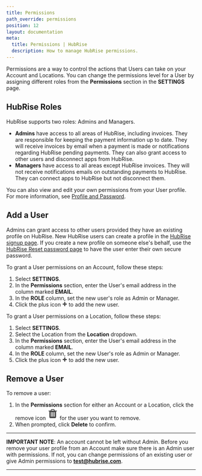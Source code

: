 ```yaml
---
title: Permissions
path_override: permissions
position: 12
layout: documentation
meta:
  title: Permissions | HubRise
  description: How to manage HubRise permissions.
---
```


Permissions are a way to control the actions that Users can take on your Account and Locations. You can change the permissions level for a User by assigning different roles from the **Permissions** section in the **SETTINGS** page.

## HubRise Roles

HubRise supports two roles: Admins and Managers.

- **Admins** have access to all areas of HubRise, including invoices. They are responsible for keeping the payment information up to date. They will receive invoices by email when a payment is made or notifications regarding HubRise pending payments. They can also grant access to other users and disconnect apps from HubRise.
- **Managers** have access to all areas except HubRise invoices. They will not receive notifications emails on outstanding payments to HubRise. They can connect apps to HubRise but not disconnect them.

You can also view and edit your own permissions from your User profile. For more information, see [Profile and Password](/docs/profile-password/).

## Add a User

Admins can grant access to other users provided they have an existing profile on HubRise. New HubRise users can create a profile in the [HubRise signup page](https://manager.hubrise.com/signup). If you create a new profile on someone else's behalf, use the [HubRise Reset password page](https://manager.hubrise.com/reset_password/new) to have the user enter their own secure password.

To grant a User permissions on an Account, follow these steps:

1. Select **SETTINGS**.
1. In the **Permissions** section, enter the User's email address in the column marked **EMAIL**.
1. In the **ROLE** column, set the new user's role as Admin or Manager.
1. Click the plus icon <InlineImage width="13" height="13">![Plus icon](../images/059-add-icon.png)</InlineImage> to add the new user.

To grant a User permissions on a Location, follow these steps:

1. Select **SETTINGS**.
1. Select the Location from the **Location** dropdown.
1. In the **Permissions** section, enter the User's email address in the column marked **EMAIL**.
1. In the **ROLE** column, set the new User's role as Admin or Manager.
1. Click the plus icon <InlineImage width="13" height="13">![Plus icon](../images/059-add-icon.png)</InlineImage> to add the new user.

## Remove a User

To remove a user:

1. In the **Permissions** section for either an Account or a Location, click the remove icon <InlineImage width="15" height="16">![Trash icon](../images/057-2x-trash-icon.png)</InlineImage> for the user you want to remove.
1. When prompted, click **Delete** to confirm.

---

**IMPORTANT NOTE**: An account cannot be left without Admin. Before you remove your user profile from an Account make sure there is an Admin user with permissions. If not, you can change permissions of an existing user or give Admin permissions to **test@hubrise.com**.

---
